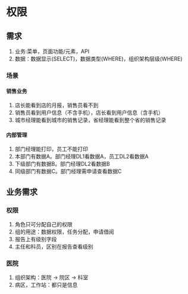 # 权限

## 需求
1. 业务:菜单，页面功能/元素，API
1. 数据：数据显示(SELECT)，数据类型(WHERE)，组织架构层级(WHERE)

### 场景
#### 销售业务
1. 店长能看到店的月报，销售员看不到
1. 销售员看到用户信息（不含手机），店长看到用户信息（含手机）
1. 城市经理能看到城市的销售记录，省经理能看到整个省的销售记录

#### 内部管理
1. 部门经理能打印，员工不能打印
1. 本部门有数据A。部门经理DL1看数据A，员工DL2看数据A
1. 下级部门有数据B。部门经理DL2看数据B
1. 同级部门有数据C。部门经理需申请查看数据C

## 业务需求
### 权限
1. 角色只可分配自己的权限
1. 组的用途：数据权限，任务分配，申请借阅
1. 报告上有级别字段
1. 主任和科员，区别在报告查看级别

### 医院
1. 组织架构：医院 -> 院区 -> 科室
1. 病区，工作站：都只是信息
